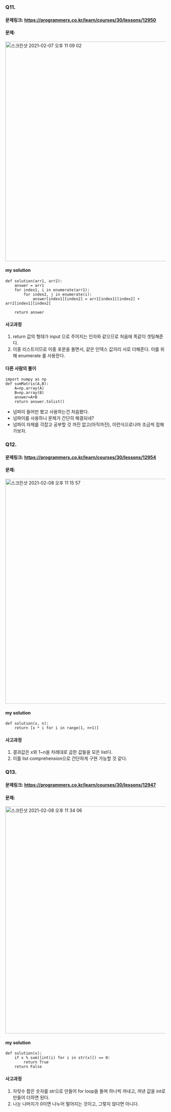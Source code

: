### Q11. 

#### 문제링크: https://programmers.co.kr/learn/courses/30/lessons/12950
#### 문제:
<img width="689" alt="스크린샷 2021-02-07 오후 11 09 02" src="https://user-images.githubusercontent.com/70195733/107148990-8cea2500-6999-11eb-89d4-48ab0b9facc5.png">



#### my solution
```
def solution(arr1, arr2):
    answer = arr1
    for index1, i in enumerate(arr1):
        for index2, j in enumerate(i):
            answer[index1][index2] = arr1[index1][index2] + arr2[index1][index2]           
            
    return answer
```

#### 사고과정
1. return 값의 형태가 input 으로 주어지는 인자와 같으므로 처음에 똑같이 셋팅해준다.
2. 이중 리스트이므로 이중 포문을 돌면서, 같은 인덱스 값끼리 서로 더해준다.  이를 위해 enumerate 를 사용한다.

#### 다른 사람의 풀이
```
import numpy as np
def sumMatrix(A,B):
    A=np.array(A)
    B=np.array(B)
    answer=A+B
    return answer.tolist()

```
- 넘파이 들어만 봤고 사용하는건 처음봤다.
- 넘파이를 사용하니 문제가 간단히 해결되네?
- 넘파이 자체를 각잡고 공부할 것 까진 없고(아직까진), 이런식으로나마 조금씩 접해가보자.



### Q12. 

#### 문제링크: https://programmers.co.kr/learn/courses/30/lessons/12954
#### 문제:
<img width="705" alt="스크린샷 2021-02-08 오후 11 15 57" src="https://user-images.githubusercontent.com/70195733/107231427-a5267680-6a63-11eb-8fc1-411135c11540.png">




#### my solution
```
def solution(x, n):
    return [x * i for i in range(1, n+1)]
```

#### 사고과정
1. 결과값은 x와 1~n을 차례대로 곱한 값들을 모은 list다.
2. 이를 list comprehension으로 간단하게 구현 가능할 것 같다.


### Q13. 

#### 문제링크: https://programmers.co.kr/learn/courses/30/lessons/12947
#### 문제:
<img width="712" alt="스크린샷 2021-02-08 오후 11 34 06" src="https://user-images.githubusercontent.com/70195733/107233710-35fe5180-6a66-11eb-8806-3255d4810710.png">





#### my solution
```
def solution(x):
    if x % sum([int(i) for i in str(x)]) == 0:
        return True
    return False
```

#### 사고과정
1. 자릿수 합은 숫자를 str으로 만들어 for loop을 돌며 하나씩 꺼내고, 꺼낸 값을 int로 만들어 더하면 된다.
2. 나눈 나머지가 0이면 나누어 떨어지는 것이고, 그렇지 않다면 아니다.

